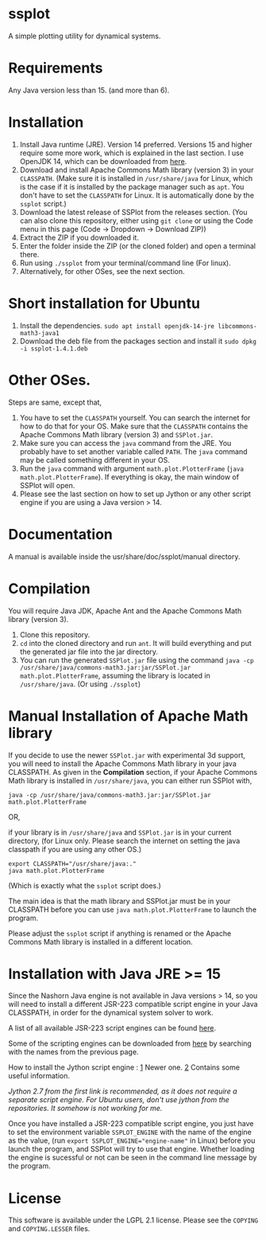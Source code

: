 # ssplot
A simple plotting utility for dynamical systems.

# Requirements
Any Java version less than 15. (and more than 6).

# Installation
1. Install Java runtime (JRE). Version 14 preferred. Versions 15 and higher require some more work, which is explained in the last section. I use OpenJDK 14, which can be downloaded from [here](https://jdk.java.net/java-se-ri/14).
2. Download and install Apache Commons Math library (version 3) in your `CLASSPATH`. (Make sure it is installed in `/usr/share/java` for Linux, which is the case if it is installed by the package manager such as `apt`. You don't have to set the `CLASSPATH` for Linux. It is automatically done by the `ssplot` script.)
3. Download the latest release of SSPlot from the releases section. (You can also clone this repository, either using `git clone` or using the Code menu in this page (Code -> Dropdown -> Download ZIP))
4. Extract the ZIP if you downloaded it.
5. Enter the folder inside the ZIP (or the cloned folder) and open a terminal there.
6. Run using `./ssplot` from your terminal/command line (For linux).
7. Alternatively, for other OSes, see the next section.

# Short installation for Ubuntu
1. Install the dependencies. `sudo apt install openjdk-14-jre libcommons-math3-java1`
2. Download the deb file from the packages section and install it `sudo dpkg -i ssplot-1.4.1.deb`

# Other OSes.
Steps are same, except that,

1. You have to set the `CLASSPATH` yourself. You can search the internet for how to do that for your OS. Make sure that the `CLASSPATH` contains the Apache Commons Math library (version 3) and `SSPlot.jar`.
2. Make sure you can access the `java` command from the JRE. You probably have to set another variable called `PATH`. The `java` command may be called something different in your OS.
3. Run the `java` command with argument `math.plot.PlotterFrame` (`java math.plot.PlotterFrame`). If everything is okay, the main window of SSPlot will open.
4. Please see the last section on how to set up Jython or any other script engine if you are using a Java version > 14.

# Documentation
A manual is available inside the usr/share/doc/ssplot/manual directory.

# Compilation
You will require Java JDK, Apache Ant and the Apache Commons Math library (version 3).

1. Clone this repository.
2. `cd` into the cloned directory and run `ant`. It will build everything and put the generated jar file into the jar directory.
3. You can run the generated `SSPlot.jar` file using the command `java -cp /usr/share/java/commons-math3.jar:jar/SSPlot.jar math.plot.PlotterFrame`, assuming the library is located in `/usr/share/java`. (Or using `./ssplot`)

# Manual Installation of Apache Math library
If you decide to use the newer `SSPlot.jar` with experimental 3d support, you will need to install the Apache Commons Math library in your java CLASSPATH. As given in the **Compilation** section, if your Apache Commons Math library is installed in `/usr/share/java`, you can either run SSPlot with,

    java -cp /usr/share/java/commons-math3.jar:jar/SSPlot.jar math.plot.PlotterFrame
    
OR,

if your library is in `/usr/share/java` and `SSPlot.jar` is in your current directory, (for Linux only. Please search the internet on setting the java classpath if you are using any other OS.)
 
    export CLASSPATH="/usr/share/java:."
    java math.plot.PlotterFrame

(Which is exactly what the `ssplot` script does.)

The main idea is that the math library and SSPlot.jar must be in your CLASSPATH before you can use `java math.plot.PlotterFrame` to launch the program.

Please adjust the `ssplot` script if anything is renamed or the Apache Commons Math library is installed in a different location.

# Installation with Java JRE >= 15
Since the Nashorn Java engine is not available in Java versions > 14, so you will need to install a different JSR-223 compatible script engine in your Java CLASSPATH, in order for the dynamical system solver to work.

A list of all available JSR-223 script engines can be found [here](https://web.archive.org/web/20070610234337/https://scripting.dev.java.net/).

Some of the scripting engines can be downloaded from [here](https://mvnrepository.com/) by searching with the names from the previous page.

How to install the Jython script engine :
[1](https://wiki.python.org/jython/UserGuide#using-jsr-223) Newer one.
[2](https://jython.readthedocs.io/en/latest/JythonAndJavaIntegration/) Contains some useful information.

_Jython 2.7 from the first link is recommended, as it does not require a separate script engine. For Ubuntu users, don't use jython from the repositories. It somehow is not working for me._

Once you have installed a JSR-223 compatible script engine, you just have to set the environment variable `SSPLOT_ENGINE` with the name of the engine as the value, (run `export SSPLOT_ENGINE="engine-name"` in Linux) before you launch the program, and SSPlot will try to use that engine. Whether loading the engine is sucessful or not can be seen in the command line message by the program.

# License
This software is available under the LGPL 2.1 license. Please see the `COPYING` and `COPYING.LESSER` files.
